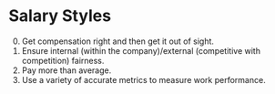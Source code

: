 # Salary Styles

0. Get compensation right and then get it out of sight.
0. Ensure internal (within the company)/external (competitive with competition) fairness.
0. Pay more than average.
0. Use a variety of accurate metrics to measure work performance.
